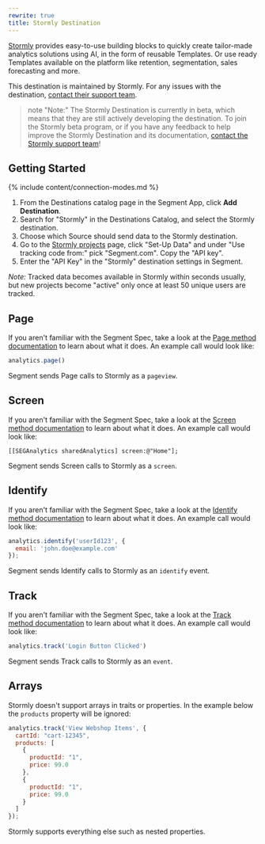 ```yaml
---
rewrite: true
title: Stormly Destination
---
```


[Stormly](https://www.stormly.com/?utm_source=segmentio&utm_medium=docs&utm_campaign=partners) provides easy-to-use building blocks to quickly create tailor-made analytics solutions using AI, in the form of reusable Templates. Or use ready Templates available on the platform like retention, segmentation, sales forecasting and more.

This destination is maintained by Stormly. For any issues with the destination, [contact their support team](mailto:support@stormly.com).

> note "Note:"
> The Stormly Destination is currently in beta, which means that they are still actively developing the destination. To join the Stormly beta program, or if you have any feedback to help improve the Stormly Destination and its documentation, [contact the Stormly support team](mailto:support@stormly.com)!

## Getting Started

{% include content/connection-modes.md %} 

1. From the Destinations catalog page in the Segment App, click **Add Destination**.
2. Search for "Stormly" in the Destinations Catalog, and select the Stormly destination.
3. Choose which Source should send data to the Stormly destination.
4. Go to the [Stormly projects](https://www.stormly.com/projects) page, click "Set-Up Data" and under "Use tracking code from:" pick "Segment.com". Copy the "API key".
5. Enter the "API Key" in the "Stormly" destination settings in Segment.

_Note:_ Tracked data becomes available in Stormly within seconds usually, but new projects become "active" only once at least 50 unique users are tracked.

## Page

If you aren't familiar with the Segment Spec, take a look at the [Page method documentation](https://segment.com/docs/connections/spec/page/) to learn about what it does. An example call would look like:

```js
analytics.page()
```

Segment sends Page calls to Stormly as a `pageview`. 


## Screen

If you aren't familiar with the Segment Spec, take a look at the [Screen method documentation](https://segment.com/docs/connections/spec/screen/) to learn about what it does. An example call would look like:

```obj-c
[[SEGAnalytics sharedAnalytics] screen:@"Home"];
```

Segment sends Screen calls to Stormly as a `screen`. 


## Identify

If you aren't familiar with the Segment Spec, take a look at the [Identify method documentation](https://segment.com/docs/connections/spec/identify/) to learn about what it does. An example call would look like:

```js
analytics.identify('userId123', {
  email: 'john.doe@example.com'
});
```

Segment sends Identify calls to Stormly as an `identify` event.


## Track

If you aren't familiar with the Segment Spec, take a look at the [Track method documentation](https://segment.com/docs/connections/spec/track/) to learn about what it does. An example call would look like:

```js
analytics.track('Login Button Clicked')
```

Segment sends Track calls to Stormly as an `event`.

## Arrays

Stormly doesn't support arrays in traits or properties. In the example below the `products` property will be ignored:

```js
analytics.track('View Webshop Items', {
  cartId: "cart-12345",
  products: [
    {
      productId: "1",
      price: 99.0
    },
    {
      productId: "1",
      price: 99.0
    }
  ]
});
```

Stormly supports everything else such as nested properties.
